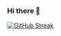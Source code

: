 ### Hi there 👋
[![GitHub Streak](https://streak-stats.demolab.com?user=AdamMusa&theme=dark&hide_border=true)](https://git.io/streak-stats)
